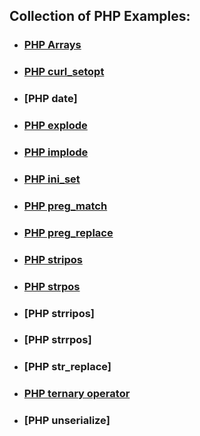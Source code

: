 ## Collection of PHP Examples:

- ### [PHP Arrays](PHPArrays.md)
- ### [PHP curl_setopt](PHP_curl_setopt.md)
- ### [PHP date]
- ### [PHP explode](PHP_explode.md)
- ### [PHP implode](PHP_implode.md)
- ### [PHP ini_set](PHP_ini_set.md)
- ### [PHP preg_match](PHP_preg_match.md)
- ### [PHP preg_replace](PHP_str_replace.md)
- ### [PHP stripos](PHP_stripos.md)
- ### [PHP strpos](PHP_strrpos.md)
- ### [PHP strripos]
- ### [PHP strrpos]
- ### [PHP str_replace]
- ### [PHP ternary operator](PHP_ternary_operator.md)
- ### [PHP unserialize]
